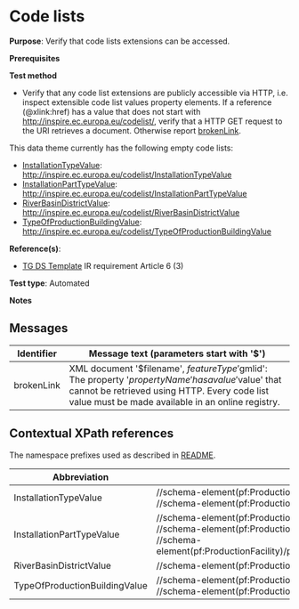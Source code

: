 # Code lists

**Purpose**: Verify that code lists extensions can be accessed.

**Prerequisites**

**Test method**

* Verify that any code list extensions are publicly accessible via HTTP, i.e. inspect extensible code list values property elements. If a reference (@xlink:href) has a value that does not start with http://inspire.ec.europa.eu/codelist/, verify that a HTTP GET request to the URI retrieves a document. Otherwise report [brokenLink](#brokenLink).

This data theme currently has the following empty code lists:

* [InstallationTypeValue](#InstallationTypeValue): http://inspire.ec.europa.eu/codelist/InstallationTypeValue
* [InstallationPartTypeValue](#InstallationPartTypeValue): http://inspire.ec.europa.eu/codelist/InstallationPartTypeValue
* [RiverBasinDistrictValue](#RiverBasinDistrictValue): http://inspire.ec.europa.eu/codelist/RiverBasinDistrictValue
* [TypeOfProductionBuildingValue](#TypeOfProductionBuildingValue): http://inspire.ec.europa.eu/codelist/TypeOfProductionBuildingValue


**Reference(s)**: 

* [TG DS Template](./README.md#ref_TG_DS_tmpl) IR requirement Article 6 (3)

**Test type**: Automated

**Notes**

## Messages

Identifier  |  Message text (parameters start with '$')
---------------------------------------------------------- | -------------------------------------------------------------------------
brokenLink <a name="brokenLink"/>  |  XML document '$filename', $featureType '$gmlid': The property '$propertyName' has a value '$value' that cannot be retrieved using HTTP. Every code list value must be made available in an online registry. 

## Contextual XPath references

The namespace prefixes used as described in [README](./README.md#namespaces).

Abbreviation                                               |  XPath expression      |Multiplicity   |Voidable
---------------------------------------------------------- | -----------------------|---------------|---------------------------------
InstallationTypeValue <a name ="InstallationTypeValue"></a> | //schema-element(pf:ProductionInstallation)/pf:type/@xlink:href <br> //schema-element(pf:ProductionFacility)/pf:groupedInstallation/pf:ProductionInstallation/pf:type/@xlink:href  | 1 | Yes
InstallationPartTypeValue <a name="InstallationPartTypeValue"></a> | //schema-element(pf:ProductionInstallationPart)/pf:type/@xlink:href <br> //schema-element(pf:ProductionInstallation)/pf:groupedInstallationPart/pf:ProductionInstallationPart/pf:type/@xlink:href <br> //schema-element(pf:ProductionFacility)/pf:groupedInstallation/pf:ProductionInstallation/pf:groupedInstallationPart/pf:ProductionInstallationPart/pf:type/@xlink:href | 1 | Yes
RiverBasinDistrictValue <a name ="RiverBasinDistrictValue"></a> | //schema-element(pf:ProductionFacility)/pf:riverBasinDistrict/@xlink:href  | 0..1 | No
TypeOfProductionBuildingValue <a name="TypeOfProductionBuildingValue"></a> | //schema-element(pf:ProductionBuilding)/pf:typeOfBuilding <br> //schema-element(pf:ProductionFacility)/pf:groupedBuilding/pf:ProductionBuilding/pf:typeOfBuilding | 0..\* | Yes